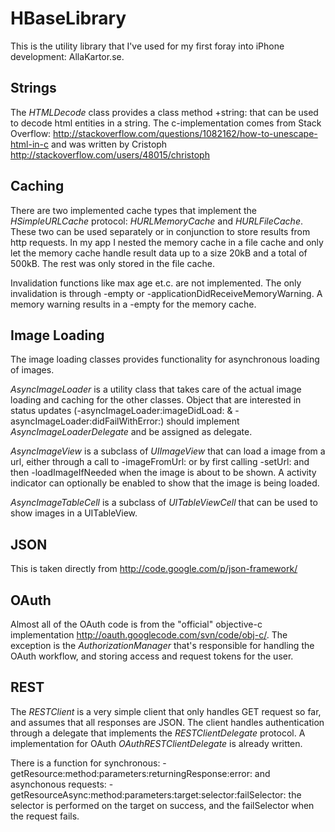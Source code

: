 HBaseLibrary
=============================

This is the utility library that I've used for my first foray into iPhone development: AllaKartor.se.

Strings
-----------------------------

The _HTMLDecode_ class provides a class method +string: that can be used to decode html entities in a string. The c-implementation comes from Stack Overflow: http://stackoverflow.com/questions/1082162/how-to-unescape-html-in-c and was written by Cristoph http://stackoverflow.com/users/48015/christoph

Caching
-----------------------------

There are two implemented cache types that implement the _HSimpleURLCache_ protocol: _HURLMemoryCache_ and _HURLFileCache_. These two can be used separately or in conjunction to store results from http requests. In my app I nested the memory cache in a file cache and only let the memory cache handle result data up to a size 20kB and a total of 500kB. The rest was only stored in the file cache.

Invalidation functions like max age et.c. are not implemented. The only invalidation is through -empty or -applicationDidReceiveMemoryWarning. A memory warning results in a -empty for the memory cache.

Image Loading
-----------------------------

The image loading classes provides functionality for asynchronous loading of images. 

_AsyncImageLoader_ is a utility class that takes care of the actual image loading and caching for the other classes. Object that are interested in status updates (-asyncImageLoader:imageDidLoad: & -asyncImageLoader:didFailWithError:) should implement _AsyncImageLoaderDelegate_ and be assigned as delegate.

_AsyncImageView_ is a subclass of _UIImageView_ that can load a image from a url, either through a call to -imageFromUrl: or by first calling -setUrl: and then -loadImageIfNeeded when the image is about to be shown. A activity indicator can optionally be enabled to show that the image is being loaded.

_AsyncImageTableCell_ is a subclass of _UITableViewCell_ that can be used to show images in a UITableView.

JSON
-----------------------------

This is taken directly from http://code.google.com/p/json-framework/

OAuth
-----------------------------

Almost all of the OAuth code is from the "official" objective-c implementation http://oauth.googlecode.com/svn/code/obj-c/. The exception is the _AuthorizationManager_ that's responsible for handling the OAuth workflow, and storing access and request tokens for the user.

REST
-----------------------------

The _RESTClient_ is a very simple client that only handles GET request so far, and assumes that all responses are JSON. The client handles authentication through a delegate that implements the _RESTClientDelegate_ protocol. A implementation for OAuth _OAuthRESTClientDelegate_ is already written.

There is a function for synchronous: -getResource:method:parameters:returningResponse:error: and asynchonous requests: -getResourceAsync:method:parameters:target:selector:failSelector: the selector is performed on the target on success, and the failSelector when the request fails.